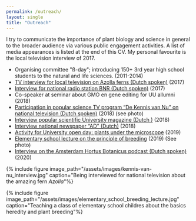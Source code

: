 ```yaml
---
permalink: /outreach/
layout: single
title: "Outreach"
---
```


I try to communicate the importance of plant biology and science in general to the broader audience via various public engagement activities. A list of media appearances is listed at the end of this CV. My personal favourite is the local television interview of 2017.

 - Organising committee "ß-day"; introducing 150+ 3rd year high school students to the natural and life sciences. (2011-2014)
 - [TV interview for local television on Azolla ferns (Dutch spoken)](https://youtu.be/OI4VV4M2-f4?t=195) (2017) 
 - [Interview for national radio station BNR (Dutch spoken)](https://www.bnr.nl/podcast/wetenschap-vandaag/10346708/utrechts-plantje-geniet-wereldwijde-faam) (2017)
 - Co-speaker at seminar about GMO en gene editing for UU allumni (2018)
 - [Participation in popular science TV program “De Kennis van Nu” on national television (Dutch spoken)](https://www.npostart.nl/focus/07-12-2018/VPWON_1296556) (2018) (see photo)
 - [Interview popular scientific University magazine (Dutch )](https://www.npostart.nl/focus/07-12-2018/VPWON_1296556) (2018) 
 - [Interview national newspaper “AD” (Dutch)](https://www.ad.nl/utrecht/kroosachtig-plantje-uit-sloot-naast-galgenwaard-blijkt-ware-eiwitbom~a1eaba6d/) (2018)
 - [Activity for University open day: plants under the microscope](https://www.weekendvandewetenschap.nl/activiteiten/2019/onderzoek-een-super-plant/) (2019)
 - [Elementary school lecture on the principle of breeding](https://museumjeugduniversiteit.nl/collegereeksen/alle-wetenschappers-verzamelen-4/) (2019) (See photo)
 - [Interview on the Amsterdam Hortus Botanicus podcast (Dutch spoken)](https://www.dehortus.nl/podcast/21-het-geheim-van-azolla/) (2020)



{% include figure image_path="/assets/images/kennis-van-nu_interview.jpg" caption="Being interviewed for national television about the amazing fern _Azolla_"%}

{% include figure image_path="/assets/images/elementary_school_breeding_lecture.jpg" caption="Teaching a class of elementary school childres about the basics heredity and plant breeding"%}

